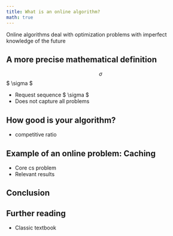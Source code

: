 ```yaml
---
title: What is an online algorithm?
math: true
---
```


Online algorithms deal with optimization problems with imperfect knowledge of the future

## A more precise mathematical definition
$$ \sigma $$
$ \sigma $
- Request sequence $ \sigma $
- Does not capture all problems

## How good is your algorithm?

- competitive ratio

## Example of an online problem: Caching

- Core cs problem
- Relevant results

## Conclusion

## Further reading

- Classic textbook
